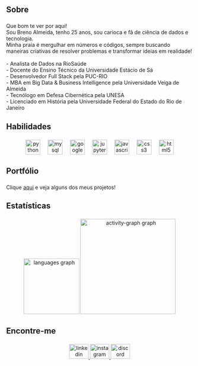 <h2 align="left">Sobre</h2>

###

<p align="left">Que bom te ver por aqui! <br>Sou Breno Almeida, tenho 25 anos, sou carioca e fã de ciência de dados e tecnologia. <br>Minha praia é mergulhar em números e códigos, sempre buscando maneiras criativas de resolver problemas e transformar ideias em realidade!<br><br>- Analista de Dados na RioSaúde <br>- Docente do Ensino Técnico da Universidade Estácio de Sá<br>- Desenvolvedor Full Stack pela PUC-RIO<br>- MBA em Big Data & Business Intelligence pela Universidade Veiga de Almeida<br>- Tecnólogo em Defesa Cibernética pela UNESA<br>- Licenciado em História pela Universidade Federal do Estado do Rio de Janeiro</p>

###

<h2 align="left">Habilidades</h2>

###

<div align="center">
  <img src="https://cdn.jsdelivr.net/gh/devicons/devicon/icons/python/python-original.svg" height="40" alt="python logo"  />
  <img width="12" />
  <img src="https://cdn.jsdelivr.net/gh/devicons/devicon/icons/mysql/mysql-original.svg" height="40" alt="mysql logo"  />
  <img width="12" />
  <img src="https://cdn.jsdelivr.net/gh/devicons/devicon/icons/googlecloud/googlecloud-original.svg" height="40" alt="googlecloud logo"  />
  <img width="12" />
  <img src="https://cdn.jsdelivr.net/gh/devicons/devicon/icons/jupyter/jupyter-original-wordmark.svg" height="40" alt="jupyter logo"  />
  <img width="12" />
  <img src="https://cdn.jsdelivr.net/gh/devicons/devicon/icons/javascript/javascript-plain.svg" height="40" alt="javascript logo"  />
  <img width="12" />
  <img src="https://cdn.jsdelivr.net/gh/devicons/devicon/icons/css3/css3-original.svg" height="40" alt="css3 logo"  />
  <img width="12" />
  <img src="https://cdn.jsdelivr.net/gh/devicons/devicon/icons/html5/html5-original.svg" height="40" alt="html5 logo"  />
</div>

###

<h2 align="left">Portfólio</h2>

###

<p align="left">Clique <a href="https://brenorial.github.io/portfoliobrial.github.io" target="_blank">aqui</a> e veja alguns dos meus projetos!</p>

###

<h2 align="left">Estatísticas</h2>

###

<div align="center">
  <img src="https://github-readme-stats.vercel.app/api/top-langs?username=brenorial&locale=en&hide_title=false&layout=compact&card_width=320&langs_count=5&theme=react&hide_border=true&order=2" height="150" alt="languages graph"  />
  <img src="https://github-readme-activity-graph.vercel.app/graph?username=brenorial&radius=16&theme=tokyo-night&area=true&order=5&hide_border=true&hide_title=false&bg_color=20232a&point=9496AF&line=00c0f3&title_color=00c0f3&color=00c0f3" height="257" alt="activity-graph graph"  />
</div>

###

<h2 align="left">Encontre-me</h2>

###

<div align="center">
  <a href="https://www.linkedin.com/in/breno-ribeiro-almeida/" target="_blank">
    <img src="https://raw.githubusercontent.com/maurodesouza/profile-readme-generator/master/src/assets/icons/social/linkedin/default.svg" width="52" height="40" alt="linkedin logo"  />
  </a>
  <a href="https://www.instagram.com/rialbreno/" target="_blank">
    <img src="https://raw.githubusercontent.com/maurodesouza/profile-readme-generator/master/src/assets/icons/social/instagram/default.svg" width="52" height="40" alt="instagram logo"  />
  </a>
  <img src="https://raw.githubusercontent.com/maurodesouza/profile-readme-generator/master/src/assets/icons/social/discord/default.svg" width="52" height="40" alt="discord logo"  />
</div>

###
